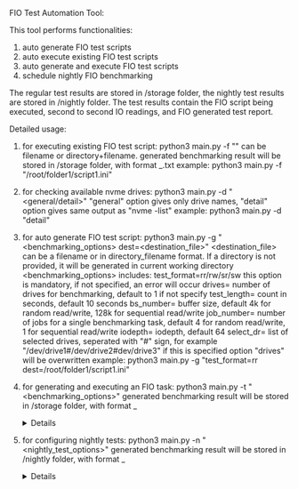 FIO Test Automation Tool:


This tool performs functionalities:
1. auto generate FIO test scripts
2. auto execute existing FIO test scripts
3. auto generate and execute FIO test scripts
4. schedule nightly FIO benchmarking

The regular test results are stored in /storage folder, the nightly test results are stored in /nightly folder.
The test results contain the FIO script being executed, second to second IO readings, and FIO generated test report.

Detailed usage:

1. for executing existing FIO test script: 
	python3 main.py -f "<FIO script>"
        <FIO script> can be filename or directory+filename. 
	generated benchmarking result will be stored in /storage folder, with format <FIO script name>_<Date>.txt
	example:
		python3 main.py -f "/root/folder1/script1.ini"

2. for checking available nvme drives:
	python3 main.py -d "<general/detail>"
	"general" option gives only drive names, "detail" option gives same output as "nvme -list"
	example:
		python3 main.py -d "detail"

3. for auto generate FIO test script:
	python3 main.py -g "<benchmarking_options> dest=<destination_file>"
	<destination_file> can be a filename or in directory_filename format. If a directory is not provided, it will be generated in current working directory
	<benchmarking_options> includes:
                test_format=rr/rw/sr/sw         this option is mandatory, if not specified, an error will occur
                drives=<int>                    number of drives for benchmarking, default to 1 if not specify
                test_length=<int>               count in seconds, default 10 seconds
                bs_number=<int>                 buffer size, default 4k for random read/write, 128k for sequential read/write
                job_number=<int>                number of jobs for a single benchmarking task, default 4 for random read/write, 1 for sequential read/write
                iodepth=<int>                   iodepth, default 64
                select_dr=<string>              list of selected drives, seperated with "#" sign, for example "/dev/drive1#/dev/drive2#dev/drive3" if this is specified
                                                        option "drives" will be overwritten
        example:
                python3 main.py -g "test_format=rr dest=/root/folder1/script1.ini"

4. for generating and executing an FIO task:
	python3 main.py -t "<benchmarking_options>"
	generated benchmarking result will be stored in /storage folder, with format <Date>_<Details>.txt
	<benchmarking_options> includes:
                test_format=rr/rw/sr/sw         this option is mandatory, if not specified, an error will occur
                drives=<int>                    number of drives for benchmarking, default to 1 if not specify
                test_length=<int>               count in seconds, default 10 seconds
                bs_number=<int>                 buffer size, default 4k for random read/write, 128k for sequential read/write
                job_number=<int>                number of jobs for a single benchmarking task, default 4 for random read/write, 1 for sequential read/write
                iodepth=<int>                   iodepth, default 64
                select_dr=<string>              list of selected drives, seperated with "#" sign, for example "/dev/drive1#/dev/drive2#dev/drive3" if this is specified
							option "drives" will be overwritten
	example:
		python3 main.py -t "test_format=rr"
5. for configuring nightly tests:
	python3 main.py -n "<nightly_test_options>"
	generated benchmarking result will be stored in /nightly folder, with format <Date>_<Details>.txt
	<nightly_test_options> includes:
		"yes"		signal that all the nightly tests should be performed, print all the scheduled nightly tasks
		"no"		signal that all the nightly tests should not be performed
		"insert <minute> <hour> <benchmarking_options>"
				<minute> range from 0-59
				<hour> range from 0-23
				<benchmarking_options> are the same as in 3.
	example:
		python3 main.py -n "yes"
		give signal to the module, allowing night tasks to perform

		python3 main.py -n "insert 15 1 test_format=rr test_length=300"
		the above will schedule a task, everyday 1:15, perform a 300 second random read task with all other options as default
